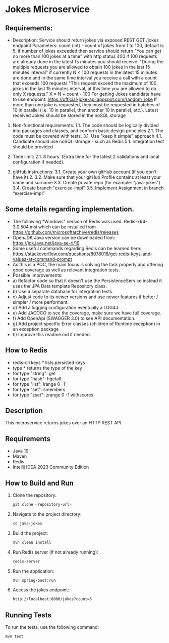 # Jokes Microservice

## Requirements:
- Description:
Service should return jokes via exposed REST GET /jokes endpoint
Parameters: count (int) - count of jokes from 1 to 100, default is 5, 
if number of jokes exceeded then service should return 
"You can get no more than 100 jokes at a time" with http status 400
if 100 requests are already done in the latest 15 minutes you should receive:
"During the multiple requests you are allowed to obtain 100 jokes in the last 15 minutes interval"
if currently N < 100 requests in the latest 15 minutes are done and in the same time
interval you receive a call with a count that exceeds 100 requests
"This request exceed the maximum of 100 jokes in the last 15 minutes interval, at this time
you are allowed to do only X requests."
X = N + count - 100
For getting Jokes candidate have to use endpoint:
https://official-joke-api.appspot.com/random_joke
If more than one joke is requested, they must be requested in
batches of 10 in parallel (i.e. 10 in parallel, then another 10 in parallel, etc.).
Latest received Jokes should be stored in the noSQL storage

1. Non-functional requirements:
1.1. The code should be logically divided into packages and classes, and conform basic design principles
2.1. The code must be covered with tests.
3.1. Use "keep it simple" approach
4.1. Candidate should use noSQL storage - such as Redis
5.1. Integration test should be provided

2. Time limit:
2.1. 8 hours. (Extra time for the latest 2 validations and local configuration if needed). 

3. gitHub instructions:
3.1. Create your own gitHub account (if you don't have it) 2.
3.2. Make sure that your gitHub Profile contains at least your name and surname
3.3. Create private repo (for example: "java-jokes")
3.4. Create branch "exercise-impl"
3.5. Implement Assignment in branch “exercise-impl”

## Some details regarding implementation.
- The following "Windows" version of Redis was used: Redis-x64-3.0.504.msi which can be installed from https://github.com/microsoftarchive/redis/releases
- OpenJDK Java version can be downloaded from: https://jdk.java.net/java-se-ri/19
- Some useful commands regarding Redis can be learned here: https://stackoverflow.com/questions/8078018/get-redis-keys-and-values-at-command-prompt
- As this is a POC, the main focus is solving the task properly and offering good coverage as well as relevant integration tests.
- Possible improvements:
- a) Refactor code so that it doesn't use the PersistenceService instead it uses the JPA Data template Repository class.
- b) Use a separate database for integration tests.
- c) Adjust code to its newer versions and use newer features if better / simpler / more performant.
- d) Add a logging configuration eventually a LOG4J.
- e) Add JACOCO to see the coverage, make sure we have full coverage.
- f) Add OpenApi (SWAGGER 3.0) to see API documentation.
- g) Add project specific Error classes (children of Runtime exception) in an exception package
- h) Improve this readme.md if needed.

## How to Redis
- redis-cli keys * lists persisted keys
- type <KEY>     * returns the type of the key
-   for type "string": get <key>
-   for type "hash": hgetall <key>
-   for type "list": lrange <key> 0 -1
-   for type "set": smembers <key>
-   for type "zset": zrange <key> 0 -1 withscores

## Description
This microservice returns jokes over an HTTP REST API.

## Requirements
- Java 19
- Maven
- Redis
- Intellij IDEA 2023 Community Edition

## How to Build and Run

1. Clone the repository:
    ```sh
    git clone <repository-url>
    ```

2. Navigate to the project directory:
    ```sh
    cd java-jokes
    ```

3. Build the project:
    ```sh
    mvn clean install
    ```

4. Run Redis server (if not already running):
    ```sh
    redis-server
    ```

5. Run the application:
    ```sh
    mvn spring-boot:run
    ```

6. Access the jokes endpoint:
    ```sh
    http://localhost:8080/jokes?count=5
    ```

## Running Tests
To run the tests, use the following command:
```sh
mvn test